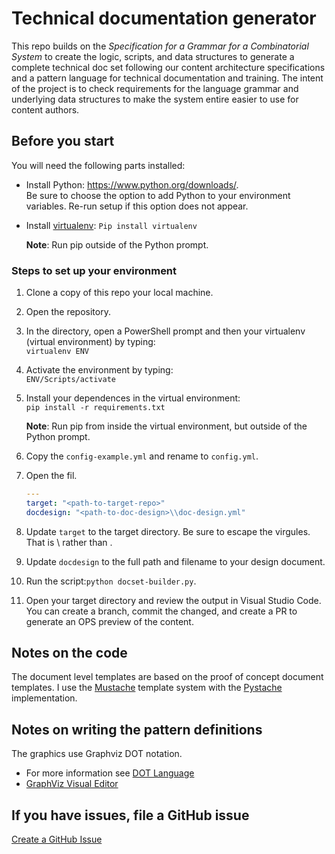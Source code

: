 # Technical documentation generator

This repo builds on the *Specification for a Grammar for a Combinatorial System* to create the logic, scripts, and data structures to generate a complete technical doc set following our content architecture specifications and a pattern language for technical documentation and training. The intent of the project is to check requirements for the language grammar and underlying data structures to make the system entire easier to use for content authors.
## Before you start

You will need the following parts installed:
 - Install Python: https://www.python.org/downloads/.  
     Be sure to choose the option to add Python to your environment variables. Re-run setup if this option does not appear.
 - Install [virtualenv](https://medium.com/co-learning-lounge/create-virtual-environment-python-windows-2021-d947c3a3ca78): `Pip install virtualenv`

    **Note**: Run pip outside of the Python prompt.

### Steps to set up your environment

1. Clone a copy of this repo your local machine.
2. Open the repository. 
3. In the directory, open a PowerShell prompt and then your virtualenv (virtual environment) by typing:  
    `virtualenv ENV`
4. Activate the environment by typing:  
    `ENV/Scripts/activate`
5. Install your dependences in the virtual environment:  
    `pip install -r requirements.txt`

    **Note**: Run pip from inside the virtual environment, but outside of the Python prompt.

6. Copy the `config-example.yml` and rename to `config.yml`.
7. Open the fil.
    ```yml
    ---
    target: "<path-to-target-repo>"
    docdesign: "<path-to-doc-design>\\doc-design.yml"
    ```
8.  Update `target` to the target directory.  Be sure to escape the virgules. That is \\ rather than \.
9. Update `docdesign` to the full path and filename to your design document.
10. Run the script:`python docset-builder.py`.
11. Open your target directory and review the output in Visual Studio Code. You can create a branch, commit the changed, and create a PR to generate an OPS preview of the content.

## Notes on the code

The document level templates are based on the proof of concept document templates. I use the [Mustache](https://mustache.github.io/) template system with the [Pystache](https://github.com/sarnold/pystache) implementation.

## Notes on writing the pattern definitions

The graphics use Graphviz DOT notation.
 - For more information see [DOT Language](http://graphviz.org/doc/info/lang.html)
 - [GraphViz Visual Editor](http://magjac.com/graphviz-visual-editor/)

## If you have issues, file a GitHub issue

[Create a GitHub Issue](https://github.com/mattbriggs/tech-doc-generator/issues/new/choose)